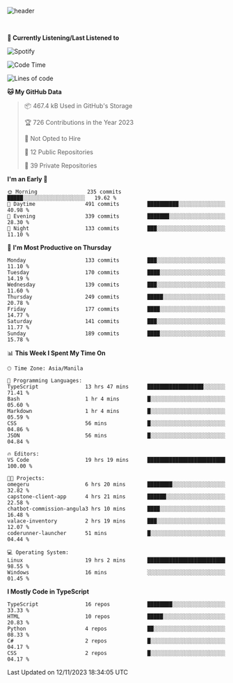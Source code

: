 <!--![header](https://capsule-render.vercel.app/api?type=waving&text=dotRarufu&fontAlign=78&desc=dotrarufu&descAlign=92.5&height=195&theme=tokyonight&animation=fadeIn&fontAlignY=39&descAlignY=49&fontSize=30) -->
![header](https://capsule-render.vercel.app/api?type=waving&desc=dotRarufu&descAlign=50&height=185&theme=tokyonight&animation=fadeIn&descAlignY=39&descSize=15) 
 

&nbsp;<div align="left">
**🎵 Currently Listening/Last Listened to**
</div>

![Spotify](https://github-spotify-widget-seven.vercel.app/api/spotify?background_color=0d1117&border_color=ffffff)


<!--START_SECTION:waka-->
![Code Time](http://img.shields.io/badge/Code%20Time-45%20hrs%2024%20mins-blue)

![Lines of code](https://img.shields.io/badge/From%20Hello%20World%20I%27ve%20Written-2.3%20million%20lines%20of%20code-blue)

**🐱 My GitHub Data** 

> 📦 467.4 kB Used in GitHub's Storage 
 > 
> 🏆 726 Contributions in the Year 2023
 > 
> 🚫 Not Opted to Hire
 > 
> 📜 12 Public Repositories 
 > 
> 🔑 39 Private Repositories 
 > 
**I'm an Early 🐤** 

```text
🌞 Morning                235 commits         █████░░░░░░░░░░░░░░░░░░░░   19.62 % 
🌆 Daytime                491 commits         ██████████░░░░░░░░░░░░░░░   40.98 % 
🌃 Evening                339 commits         ███████░░░░░░░░░░░░░░░░░░   28.30 % 
🌙 Night                  133 commits         ███░░░░░░░░░░░░░░░░░░░░░░   11.10 % 
```
📅 **I'm Most Productive on Thursday** 

```text
Monday                   133 commits         ███░░░░░░░░░░░░░░░░░░░░░░   11.10 % 
Tuesday                  170 commits         ████░░░░░░░░░░░░░░░░░░░░░   14.19 % 
Wednesday                139 commits         ███░░░░░░░░░░░░░░░░░░░░░░   11.60 % 
Thursday                 249 commits         █████░░░░░░░░░░░░░░░░░░░░   20.78 % 
Friday                   177 commits         ████░░░░░░░░░░░░░░░░░░░░░   14.77 % 
Saturday                 141 commits         ███░░░░░░░░░░░░░░░░░░░░░░   11.77 % 
Sunday                   189 commits         ████░░░░░░░░░░░░░░░░░░░░░   15.78 % 
```


📊 **This Week I Spent My Time On** 

```text
🕑︎ Time Zone: Asia/Manila

💬 Programming Languages: 
TypeScript               13 hrs 47 mins      ██████████████████░░░░░░░   71.41 % 
Bash                     1 hr 4 mins         █░░░░░░░░░░░░░░░░░░░░░░░░   05.60 % 
Markdown                 1 hr 4 mins         █░░░░░░░░░░░░░░░░░░░░░░░░   05.59 % 
CSS                      56 mins             █░░░░░░░░░░░░░░░░░░░░░░░░   04.86 % 
JSON                     56 mins             █░░░░░░░░░░░░░░░░░░░░░░░░   04.84 % 

🔥 Editors: 
VS Code                  19 hrs 19 mins      █████████████████████████   100.00 % 

🐱‍💻 Projects: 
omegeru                  6 hrs 20 mins       ████████░░░░░░░░░░░░░░░░░   32.82 % 
capstone-client-app      4 hrs 21 mins       ██████░░░░░░░░░░░░░░░░░░░   22.58 % 
chatbot-commission-angula3 hrs 10 mins       ████░░░░░░░░░░░░░░░░░░░░░   16.48 % 
valace-inventory         2 hrs 19 mins       ███░░░░░░░░░░░░░░░░░░░░░░   12.07 % 
coderunner-launcher      51 mins             █░░░░░░░░░░░░░░░░░░░░░░░░   04.44 % 

💻 Operating System: 
Linux                    19 hrs 2 mins       █████████████████████████   98.55 % 
Windows                  16 mins             ░░░░░░░░░░░░░░░░░░░░░░░░░   01.45 % 
```

**I Mostly Code in TypeScript** 

```text
TypeScript               16 repos            ████████░░░░░░░░░░░░░░░░░   33.33 % 
HTML                     10 repos            █████░░░░░░░░░░░░░░░░░░░░   20.83 % 
Python                   4 repos             ██░░░░░░░░░░░░░░░░░░░░░░░   08.33 % 
C#                       2 repos             █░░░░░░░░░░░░░░░░░░░░░░░░   04.17 % 
CSS                      2 repos             █░░░░░░░░░░░░░░░░░░░░░░░░   04.17 % 
```




 Last Updated on 12/11/2023 18:34:05 UTC
<!--END_SECTION:waka-->


<!--
**dotRarufu/dotRarufu** is a ✨ _special_ ✨ repository because its `README.md` (this file) appears on your GitHub profile.

Here are some ideas to get you started:

- 🔭 I’m currently working on ...
- 🌱 I’m currently learning ...
- 👯 I’m looking to collaborate on ...
- 🤔 I’m looking for help with ...
- 💬 Ask me about ...
- 📫 How to reach me: ...
- 😄 Pronouns: ...
- ⚡ Fun fact: ...
-->


